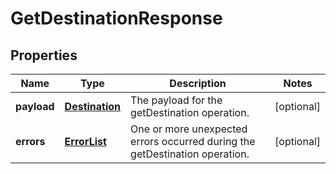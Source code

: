 
# GetDestinationResponse

## Properties
Name | Type | Description | Notes
------------ | ------------- | ------------- | -------------
**payload** | [**Destination**](Destination.md) | The payload for the getDestination operation. |  [optional]
**errors** | [**ErrorList**](ErrorList.md) | One or more unexpected errors occurred during the getDestination operation. |  [optional]



